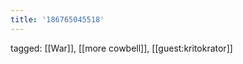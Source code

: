```yaml
---
title: '186765045518'
---
```

tagged: [[War]], [[more cowbell]], [[guest:kritokrator]]
<iframe frameborder="0" height="1" id="ga_target" scrolling="no" style="background-color:transparent; overflow:hidden; position:absolute; top:0; left:0; z-index:9999;" width="1"></iframe>